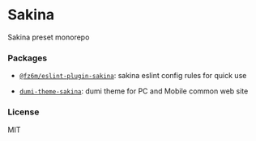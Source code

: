 # Sakina

Sakina preset monorepo

### Packages

 - [`@fz6m/eslint-plugin-sakina`](./packages/eslint-plugin-sakina): sakina eslint config rules for quick use

 - [`dumi-theme-sakina`](./packages/dumi-theme-sakina): dumi theme for PC and Mobile common web site

### License

MIT

